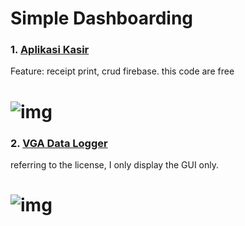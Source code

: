 # Simple Dashboarding

### 1. [Aplikasi Kasir](https://github.com/lintabong/Python-Dashboarding/tree/main/Aplikasi-Kasir)
<p>Feature: receipt print, crud firebase. this code are free</p> 

![img](https://github.com/lintabong/Python-Dashboarding/blob/main/Aplikasi-Kasir/kasir.png)
=====

### 2. [VGA Data Logger](https://github.com/lintabong/Python-Dashboarding/tree/main/VGAscale)
<p>referring to the license, I only display the GUI only.</p>

![img](https://github.com/lintabong/Python-Dashboarding/blob/main/VGAscale/datalogger.png)
=====
